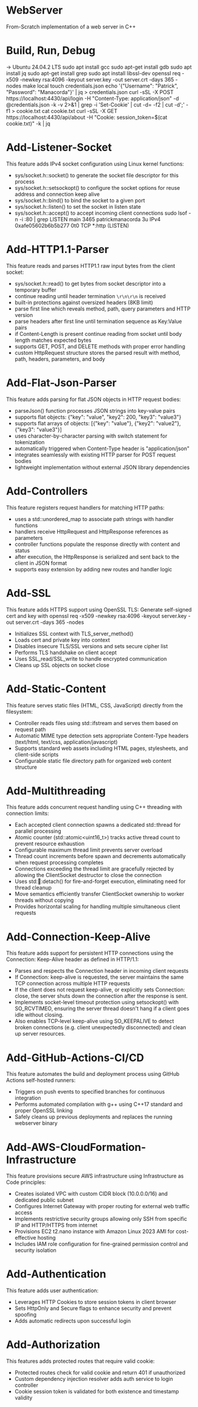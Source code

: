 # WebServer
From-Scratch implementation of a web server in C++

# Build, Run, Debug
-> Ubuntu 24.04.2 LTS
sudo apt install gcc
sudo apt-get install gdb
sudo apt install jq
sudo apt-get install grep
sudo apt install libssl-dev
openssl req -x509 -newkey rsa:4096 -keyout server.key -out server.crt -days 365 -nodes
make local
touch credentials.json
echo '{"Username": "Patrick", "Password": "Manacorda"}' | jq > credentials.json
curl -sSL -X POST https://localhost:4430/api/login -H "Content-Type: application/json" -d @credentials.json -k -v 2>&1 | grep -i 'Set-Cookie' | cut -d= -f2 | cut -d';' -f1 > cookie.txt
cat cookie.txt
curl -sSL -X GET https://localhost:4430/api/about -H "Cookie: session_token=$(cat cookie.txt)" -k | jq 


# Add-Listener-Socket
This feature adds IPv4 socket configuration using Linux kernel functions:
- sys/socket.h::socket() to generate the socket file descriptor for this process
- sys/socket.h::setsockopt() to configure the socket options for reuse address and connection keep alive
- sys/socket.h::bind() to bind the socket to a given port
- sys/socket.h::listen() to set the socket in listen state
- sys/socket.h::accept() to accept incoming client connections
sudo lsof -n -i :80 | grep LISTEN
main    3465 patrickmanacorda    3u  IPv4 0xafe05602b6b5b277      0t0  TCP *:http (LISTEN)

# Add-HTTP1.1-Parser
This feature reads and parses HTTP1.1 raw input bytes from the client socket:
- sys/socket.h::read() to get bytes from socket descriptor into a temporary buffer
- continue reading until header termination `\r\n\r\n` is received
- built-in protections against oversized headers (8KB limit)
- parse first line which reveals method, path, query parameters and HTTP version
- parse headers after first line until termination sequence as Key:Value pairs
- if Content-Length is present continue reading from socket until body length matches expected bytes
- supports GET, POST, and DELETE methods with proper error handling
- custom HttpRequest structure stores the parsed result with method, path, headers, parameters, and body

# Add-Flat-Json-Parser
This feature adds parsing for flat JSON objects in HTTP request bodies:
- parseJson() function processes JSON strings into key-value pairs
- supports flat objects: {"key": "value", "key2": 200, "key3": "value3"}
- supports flat arrays of objects: [{"key": "value"}, {"key2": "value2"}, {"key3": "value3"}]
- uses character-by-character parsing with switch statement for tokenization
- automatically triggered when Content-Type header is "application/json"
- integrates seamlessly with existing HTTP parser for POST request bodies
- lightweight implementation without external JSON library dependencies

# Add-Controllers
This feature registers request handlers for matching HTTP paths:
- uses a std::unordered_map to associate path strings with handler functions
- handlers receive HttpRequest and HttpResponse references as parameters
- controller functions populate the response directly with content and status
- after execution, the HttpResponse is serialized and sent back to the client in JSON format
- supports easy extension by adding new routes and handler logic

# Add-SSL
This feature adds HTTPS support using OpenSSL TLS:
Generate self-signed cert and key with
openssl req -x509 -newkey rsa:4096 -keyout server.key -out server.crt -days 365 -nodes
- Initializes SSL context with TLS_server_method()
- Loads cert and private key into context
- Disables insecure TLS/SSL versions and sets secure cipher list
- Performs TLS handshake on client accept
- Uses SSL_read/SSL_write to handle encrypted communication
- Cleans up SSL objects on socket close

# Add-Static-Content
This feature serves static files (HTML, CSS, JavaScript) directly from the filesystem:
- Controller reads files using std::ifstream and serves them based on request path
- Automatic MIME type detection sets appropriate Content-Type headers (text/html, text/css, application/javascript)
- Supports standard web assets including HTML pages, stylesheets, and client-side scripts
- Configurable static file directory path for organized web content structure

# Add-Multithreading
This feature adds concurrent request handling using C++ threading with connection limits:
- Each accepted client connection spawns a dedicated std::thread for parallel processing
- Atomic counter (std::atomic<uint16_t>) tracks active thread count to prevent resource exhaustion
- Configurable maximum thread limit prevents server overload
- Thread count increments before spawn and decrements automatically when request processing completes
- Connections exceeding the thread limit are gracefully rejected by allowing the ClientSocket destructor to close the connection
- Uses std::thread::detach() for fire-and-forget execution, eliminating need for thread cleanup
- Move semantics efficiently transfer ClientSocket ownership to worker threads without copying
- Provides horizontal scaling for handling multiple simultaneous client requests

# Add-Connection-Keep-Alive
This feature adds support for persistent HTTP connections using the Connection: Keep-Alive header as defined in HTTP/1.1:
- Parses and respects the Connection header in incoming client requests
- If Connection: keep-alive is requested, the server maintains the same TCP connection across multiple HTTP requests
- If the client does not request keep-alive, or explicitly sets Connection: close, the server shuts down the connection after the response is sent.
- Implements socket-level timeout protection using setsockopt() with SO_RCVTIMEO, ensuring the server thread doesn't hang if a client goes idle without closing.
- Also enables TCP-level keep-alive using SO_KEEPALIVE to detect broken connections (e.g. client unexpectedly disconnected) and clean up server resources.

# Add-GitHub-Actions-CI/CD
This feature automates the build and deployment process using GitHub Actions self-hosted runners:
- Triggers on push events to specified branches for continuous integration
- Performs automated compilation with g++ using C++17 standard and proper OpenSSL linking
- Safely cleans up previous deployments and replaces the running webserver binary

# Add-AWS-CloudFormation-Infrastructure
This feature provisions secure AWS infrastructure using Infrastructure as Code principles:
- Creates isolated VPC with custom CIDR block (10.0.0.0/16) and dedicated public subnet
- Configures Internet Gateway with proper routing for external web traffic access
- Implements restrictive security groups allowing only SSH from specific IP and HTTP/HTTPS from internet
- Provisions EC2 t2.nano instance with Amazon Linux 2023 AMI for cost-effective hosting
- Includes IAM role configuration for fine-grained permission control and security isolation

# Add-Authentication
This feature adds user authentication:
- Leverages HTTP Cookies to store session tokens in client browser
- Sets HttpOnly and Secure flags to enhance security and prevent spoofing
- Adds automatic redirects upon successful login

# Add-Authorization
This features adds protected routes that require valid cookie:
- Protected routes check for valid cookie and return 401 if unauthorized
- Custom dependency injection resolver adds auth service to login controller
- Cookie session token is validated for both existence and timestamp validity